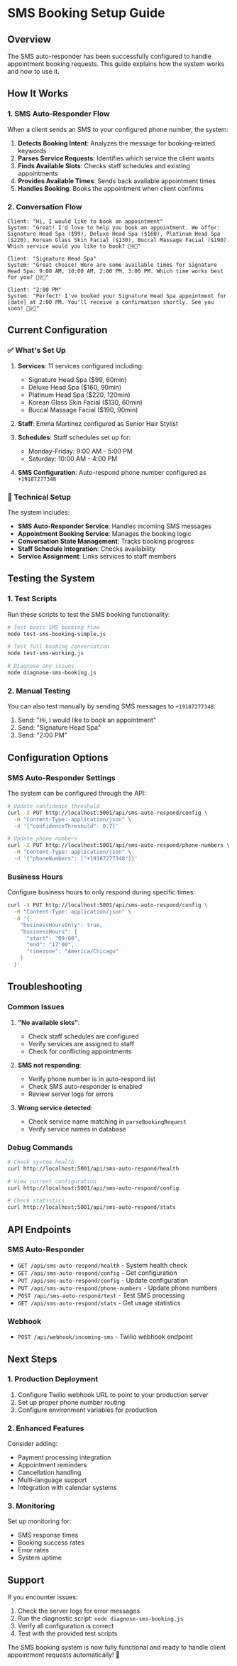 # SMS Booking Setup Guide

## Overview

The SMS auto-responder has been successfully configured to handle appointment booking requests. This guide explains how the system works and how to use it.

## How It Works

### 1. SMS Auto-Responder Flow

When a client sends an SMS to your configured phone number, the system:

1. **Detects Booking Intent**: Analyzes the message for booking-related keywords
2. **Parses Service Requests**: Identifies which service the client wants
3. **Finds Available Slots**: Checks staff schedules and existing appointments
4. **Provides Available Times**: Sends back available appointment times
5. **Handles Booking**: Books the appointment when client confirms

### 2. Conversation Flow

```
Client: "Hi, I would like to book an appointment"
System: "Great! I'd love to help you book an appointment. We offer: Signature Head Spa ($99), Deluxe Head Spa ($160), Platinum Head Spa ($220), Korean Glass Skin Facial ($130), Buccal Massage Facial ($190). Which service would you like to book? 💆‍♀️✨"

Client: "Signature Head Spa"
System: "Great choice! Here are some available times for Signature Head Spa: 9:00 AM, 10:00 AM, 2:00 PM, 3:00 PM. Which time works best for you? 💆‍♀️✨"

Client: "2:00 PM"
System: "Perfect! I've booked your Signature Head Spa appointment for [date] at 2:00 PM. You'll receive a confirmation shortly. See you soon! 💆‍♀️✨"
```

## Current Configuration

### ✅ What's Set Up

1. **Services**: 11 services configured including:
   - Signature Head Spa ($99, 60min)
   - Deluxe Head Spa ($160, 90min)
   - Platinum Head Spa ($220, 120min)
   - Korean Glass Skin Facial ($130, 60min)
   - Buccal Massage Facial ($190, 90min)

2. **Staff**: Emma Martinez configured as Senior Hair Stylist

3. **Schedules**: Staff schedules set up for:
   - Monday-Friday: 9:00 AM - 5:00 PM
   - Saturday: 10:00 AM - 4:00 PM

4. **SMS Configuration**: Auto-respond phone number configured as `+19187277348`

### 🔧 Technical Setup

The system includes:

- **SMS Auto-Responder Service**: Handles incoming SMS messages
- **Appointment Booking Service**: Manages the booking logic
- **Conversation State Management**: Tracks booking progress
- **Staff Schedule Integration**: Checks availability
- **Service Assignment**: Links services to staff members

## Testing the System

### 1. Test Scripts

Run these scripts to test the SMS booking functionality:

```bash
# Test basic SMS booking flow
node test-sms-booking-simple.js

# Test full booking conversation
node test-sms-working.js

# Diagnose any issues
node diagnose-sms-booking.js
```

### 2. Manual Testing

You can also test manually by sending SMS messages to `+19187277348`:

1. Send: "Hi, I would like to book an appointment"
2. Send: "Signature Head Spa"
3. Send: "2:00 PM"

## Configuration Options

### SMS Auto-Responder Settings

The system can be configured through the API:

```bash
# Update confidence threshold
curl -X PUT http://localhost:5001/api/sms-auto-respond/config \
  -H "Content-Type: application/json" \
  -d '{"confidenceThreshold": 0.7}'

# Update phone numbers
curl -X PUT http://localhost:5001/api/sms-auto-respond/phone-numbers \
  -H "Content-Type: application/json" \
  -d '{"phoneNumbers": ["+19187277348"]}'
```

### Business Hours

Configure business hours to only respond during specific times:

```bash
curl -X PUT http://localhost:5001/api/sms-auto-respond/config \
  -H "Content-Type: application/json" \
  -d '{
    "businessHoursOnly": true,
    "businessHours": {
      "start": "09:00",
      "end": "17:00",
      "timezone": "America/Chicago"
    }
  }'
```

## Troubleshooting

### Common Issues

1. **"No available slots"**: 
   - Check staff schedules are configured
   - Verify services are assigned to staff
   - Check for conflicting appointments

2. **SMS not responding**:
   - Verify phone number is in auto-respond list
   - Check SMS auto-responder is enabled
   - Review server logs for errors

3. **Wrong service detected**:
   - Check service name matching in `parseBookingRequest`
   - Verify service names in database

### Debug Commands

```bash
# Check system health
curl http://localhost:5001/api/sms-auto-respond/health

# View current configuration
curl http://localhost:5001/api/sms-auto-respond/config

# Check statistics
curl http://localhost:5001/api/sms-auto-respond/stats
```

## API Endpoints

### SMS Auto-Responder

- `GET /api/sms-auto-respond/health` - System health check
- `GET /api/sms-auto-respond/config` - Get configuration
- `PUT /api/sms-auto-respond/config` - Update configuration
- `PUT /api/sms-auto-respond/phone-numbers` - Update phone numbers
- `POST /api/sms-auto-respond/test` - Test SMS processing
- `GET /api/sms-auto-respond/stats` - Get usage statistics

### Webhook

- `POST /api/webhook/incoming-sms` - Twilio webhook endpoint

## Next Steps

### 1. Production Deployment

1. Configure Twilio webhook URL to point to your production server
2. Set up proper phone number routing
3. Configure environment variables for production

### 2. Enhanced Features

Consider adding:
- Payment processing integration
- Appointment reminders
- Cancellation handling
- Multi-language support
- Integration with calendar systems

### 3. Monitoring

Set up monitoring for:
- SMS response times
- Booking success rates
- Error rates
- System uptime

## Support

If you encounter issues:

1. Check the server logs for error messages
2. Run the diagnostic script: `node diagnose-sms-booking.js`
3. Verify all configuration is correct
4. Test with the provided test scripts

The SMS booking system is now fully functional and ready to handle client appointment requests automatically! 🎉 